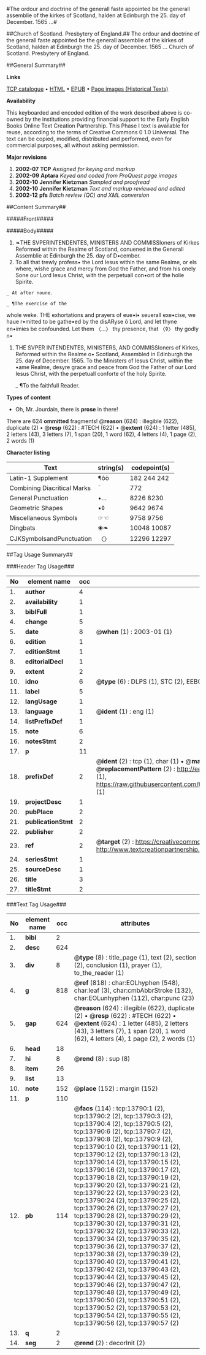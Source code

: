 #The ordour and doctrine of the generall faste appointed be the generall assemblie of the kirkes of Scotland, halden at Edinburgh the 25. day of December. 1565 ...#

##Church of Scotland. Presbytery of England.##
The ordour and doctrine of the generall faste appointed be the generall assemblie of the kirkes of Scotland, halden at Edinburgh the 25. day of December. 1565 ...
Church of Scotland. Presbytery of England.

##General Summary##

**Links**

[TCP catalogue](http://www.ota.ox.ac.uk/tcp/)  • 
[HTML](http://tei.it.ox.ac.uk/tcp/Texts-HTML/free/A11/A11748.html)  • 
[EPUB](http://tei.it.ox.ac.uk/tcp/Texts-EPUB/free/A11/A11748.epub) • 
[Page images (Historical Texts)](https://data.historicaltexts.jisc.ac.uk/view?pubId=eebo-99848679e&pageId=eebo-99848679e-13790-1)

**Availability**

This keyboarded and encoded edition of the
	       work described above is co-owned by the institutions
	       providing financial support to the Early English Books
	       Online Text Creation Partnership. This Phase I text is
	       available for reuse, according to the terms of Creative
	       Commons 0 1.0 Universal. The text can be copied,
	       modified, distributed and performed, even for
	       commercial purposes, all without asking permission.

**Major revisions**

1. __2002-07__ __TCP__ *Assigned for keying and markup*
1. __2002-09__ __Aptara__ *Keyed and coded from ProQuest page images*
1. __2002-10__ __Jennifer Kietzman__ *Sampled and proofread*
1. __2002-10__ __Jennifer Kietzman__ *Text and markup reviewed and edited*
1. __2002-12__ __pfs__ *Batch review (QC) and XML conversion*

##Content Summary##

#####Front#####

#####Body#####

1. ❧THE SVPERINTENDENTES,
MINISTERS
AND COMMISSIoners
of Kirkes Reformed within
the Realme of Scotland, conuened
in the Generall Assemblie
at Edinburgh the 25. day of D•cember.
1565. To all that trewly
profess• the Lord Iesus within
the same Realme, or els where,
wishe grace and mercy from
God the Father, and from
his onely Sone our Lord
Iesus Christ, with the
perpetuall con•ort
of the holie
Spirite.

    _ At after noune.

    _ ¶The exercise of the
whole weke.
THE exhortations and prayers
of eue•i• seuerall exe•cise,
we haue r•mitted to be gathe•ed
by the disARyse ô Lord, and let thyne
en•imies be confounded. Let
them 〈…〉 thy presence, that
〈◊〉 thy godly n•
1. THE SVPER
INTENDENTES, MINISTERS,
AND COMMISSIoners
of Kirkes, Reformed within
the Realme o• Scotland, Assembled
in Edinburgh the 25. day of
December. 1565. To the Ministers
of Iesus Christ, within the
•ame Realme, desyre grace and
peace from God the Father of our
Lord Iesus Christ, with the perpetuall
conforte of the holy Spirite.

    _ ¶To the faithfull Reader.

**Types of content**

  * Oh, Mr. Jourdain, there is **prose** in there!

There are 624 **ommitted** fragments! 
 @__reason__ (624) : illegible (622), duplicate (2)  •  @__resp__ (622) : #TECH (622)  •  @__extent__ (624) : 1 letter (485), 2 letters (43), 3 letters (7), 1 span (20), 1 word (62), 4 letters (4), 1 page (2), 2 words (1)

**Character listing**


|Text|string(s)|codepoint(s)|
|---|---|---|
|Latin-1 Supplement|¶ôò|182 244 242|
|Combining             Diacritical Marks|̄|772|
|General Punctuation|•…|8226 8230|
|Geometric Shapes|▪◊|9642 9674|
|Miscellaneous Symbols|☞☜|9758 9756|
|Dingbats|❀❧|10048 10087|
|CJKSymbolsandPunctuation|〈〉|12296 12297|

##Tag Usage Summary##

###Header Tag Usage###

|No|element name|occ|attributes|
|---|---|---|---|
|1.|__author__|4||
|2.|__availability__|1||
|3.|__biblFull__|1||
|4.|__change__|5||
|5.|__date__|8| @__when__ (1) : 2003-01 (1)|
|6.|__edition__|1||
|7.|__editionStmt__|1||
|8.|__editorialDecl__|1||
|9.|__extent__|2||
|10.|__idno__|6| @__type__ (6) : DLPS (1), STC (2), EEBO-CITATION (1), PROQUEST (1), VID (1)|
|11.|__label__|5||
|12.|__langUsage__|1||
|13.|__language__|1| @__ident__ (1) : eng (1)|
|14.|__listPrefixDef__|1||
|15.|__note__|6||
|16.|__notesStmt__|2||
|17.|__p__|11||
|18.|__prefixDef__|2| @__ident__ (2) : tcp (1), char (1)  •  @__matchPattern__ (2) : ([0-9\-]+):([0-9IVX]+) (1), (.+) (1)  •  @__replacementPattern__ (2) : http://eebo.chadwyck.com/downloadtiff?vid=$1&page=$2 (1), https://raw.githubusercontent.com/textcreationpartnership/Texts/master/tcpchars.xml#$1 (1)|
|19.|__projectDesc__|1||
|20.|__pubPlace__|2||
|21.|__publicationStmt__|2||
|22.|__publisher__|2||
|23.|__ref__|2| @__target__ (2) : https://creativecommons.org/publicdomain/zero/1.0/ (1), http://www.textcreationpartnership.org/docs/. (1)|
|24.|__seriesStmt__|1||
|25.|__sourceDesc__|1||
|26.|__title__|3||
|27.|__titleStmt__|2||


###Text Tag Usage###

|No|element name|occ|attributes|
|---|---|---|---|
|1.|__bibl__|2||
|2.|__desc__|624||
|3.|__div__|8| @__type__ (8) : title_page (1), text (2), section (2), conclusion (1), prayer (1), to_the_reader (1)|
|4.|__g__|818| @__ref__ (818) : char:EOLhyphen (548), char:leaf (3), char:cmbAbbrStroke (132), char:EOLunhyphen (112), char:punc (23)|
|5.|__gap__|624| @__reason__ (624) : illegible (622), duplicate (2)  •  @__resp__ (622) : #TECH (622)  •  @__extent__ (624) : 1 letter (485), 2 letters (43), 3 letters (7), 1 span (20), 1 word (62), 4 letters (4), 1 page (2), 2 words (1)|
|6.|__head__|18||
|7.|__hi__|8| @__rend__ (8) : sup (8)|
|8.|__item__|26||
|9.|__list__|13||
|10.|__note__|152| @__place__ (152) : margin (152)|
|11.|__p__|110||
|12.|__pb__|114| @__facs__ (114) : tcp:13790:1 (2), tcp:13790:2 (2), tcp:13790:3 (2), tcp:13790:4 (2), tcp:13790:5 (2), tcp:13790:6 (2), tcp:13790:7 (2), tcp:13790:8 (2), tcp:13790:9 (2), tcp:13790:10 (2), tcp:13790:11 (2), tcp:13790:12 (2), tcp:13790:13 (2), tcp:13790:14 (2), tcp:13790:15 (2), tcp:13790:16 (2), tcp:13790:17 (2), tcp:13790:18 (2), tcp:13790:19 (2), tcp:13790:20 (2), tcp:13790:21 (2), tcp:13790:22 (2), tcp:13790:23 (2), tcp:13790:24 (2), tcp:13790:25 (2), tcp:13790:26 (2), tcp:13790:27 (2), tcp:13790:28 (2), tcp:13790:29 (2), tcp:13790:30 (2), tcp:13790:31 (2), tcp:13790:32 (2), tcp:13790:33 (2), tcp:13790:34 (2), tcp:13790:35 (2), tcp:13790:36 (2), tcp:13790:37 (2), tcp:13790:38 (2), tcp:13790:39 (2), tcp:13790:40 (2), tcp:13790:41 (2), tcp:13790:42 (2), tcp:13790:43 (2), tcp:13790:44 (2), tcp:13790:45 (2), tcp:13790:46 (2), tcp:13790:47 (2), tcp:13790:48 (2), tcp:13790:49 (2), tcp:13790:50 (2), tcp:13790:51 (2), tcp:13790:52 (2), tcp:13790:53 (2), tcp:13790:54 (2), tcp:13790:55 (2), tcp:13790:56 (2), tcp:13790:57 (2)|
|13.|__q__|2||
|14.|__seg__|2| @__rend__ (2) : decorInit (2)|
